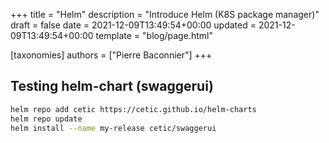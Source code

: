 +++
title = "Helm"
description = "Introduce Helm (K8S package manager)"
draft = false
date = 2021-12-09T13:49:54+00:00
updated = 2021-12-09T13:49:54+00:00
template = "blog/page.html"

[taxonomies]
authors = ["Pierre Baconnier"]
+++

## Testing helm-chart (swaggerui)

```bash
helm repo add cetic https://cetic.github.io/helm-charts
helm repo update
helm install --name my-release cetic/swaggerui
```